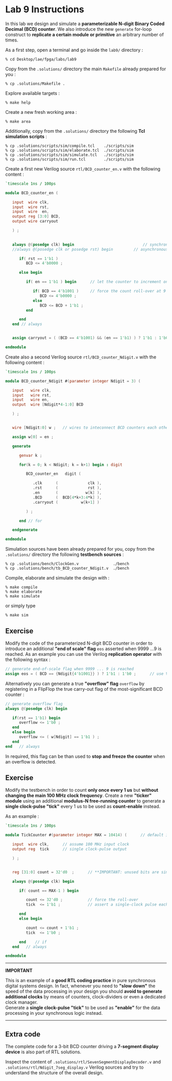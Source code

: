 # Lab 9 Instructions

In this lab we design and simulate a **parameterizable N-digit Binary Coded Decimal (BCD) counter**. We also introduce the new
`generate` for-loop construct to **replicate a certain module or primitive** an arbitrary number of times.


As a first step, open a terminal and go inside the `lab9/` directory :

```
% cd Desktop/lae/fpga/labs/lab9
```

Copy from the `.solutions/` directory the main `Makefile` already prepared for you :

```
% cp .solutions/Makefile .
```

Explore available targets :

```
% make help
```

Create a new fresh working area :

```
% make area
```

Additionally, copy from the `.solutions/` directory the following **Tcl simulation scripts** :


```
% cp .solutions/scripts/sim/compile.tcl    ./scripts/sim
% cp .solutions/scripts/sim/elaborate.tcl  ./scripts/sim
% cp .solutions/scripts/sim/simulate.tcl   ./scripts/sim
% cp .solutions/scripts/sim/run.tcl        ./scripts/sim
```

Create a first new Verilog source `rtl/BCD_counter_en.v` with the following content :


```verilog
`timescale 1ns / 100ps

module BCD_counter_en (

   input  wire clk,
   input  wire rst,
   input  wire  en,
   output reg [3:0] BCD,
   output wire carryout 

   ) ;
   

   always @(posedge clk) begin                              // synchronous reset
   //always @(posedge clk or posedge rst) begin 	    // asynchronous reset

      if( rst == 1'b1 )
         BCD <= 4'b0000 ;

      else begin

         if( en == 1'b1 ) begin      // let the counter to increment only if enabled !

            if( BCD == 4'b1001 )     // force the count roll-over at 9
               BCD <= 4'b0000 ;
            else
               BCD <= BCD + 1'b1 ;
         end

      end
   end // always


   assign carryout = ( (BCD == 4'b1001) && (en == 1'b1) ) ? 1'b1 : 1'b0 ;

endmodule
```

Create also a second Verilog source `rtl/BCD_counter_Ndigit.v` with the following content :

```verilog
`timescale 1ns / 100ps

module BCD_counter_Ndigit #(parameter integer Ndigit = 3) (

   input   wire clk,
   input   wire rst,
   input   wire en,
   output  wire [Ndigit*4-1:0] BCD

   ) ;


   wire [Ndigit:0] w ;   // wires to inteconnect BCD counters each other

   assign w[0] = en ;

   generate

      genvar k ;

      for(k = 0; k < Ndigit; k = k+1) begin : digit  

         BCD_counter_en   digit (

            .clk      (             clk ),
            .rst      (             rst ),
            .en       (            w[k] ),
            .BCD      (  BCD[4*k+3:4*k] ),
            .carryout (          w[k+1] )

         ) ;

      end // for

   endgenerate

endmodule
```


Simulation sources have been already prepared for you, copy from the `.solutions/` directory the following **testbench sources** :


```
% cp .solutions/bench/ClockGen.v               ./bench
% cp .solutions/bench/tb_BCD_counter_Ndigit.v  ./bench
```


Compile, elaborate and simulate the design with :

```
% make compile
% make elaborate
% make simulate
```

or simply type

```
% make sim
```


## Exercise

Modify the code of the parameterized N-digit BCD counter in order to introduce an additional **"end of scale" flag** `eos` asserted
when 9999 ...9 is reached. As an example you can use the Verilog **replication operator** with the following syntax :

```verilog
// generate end-of-scale flag when 9999 ... 9 is reached
assign eos = ( BCD == {Ndigit{4'b1001}} ) ? 1'b1 : 1'b0 ;      // use Verilog replication operator to replicate 4'1001 N times
```

Alternatively you can generate a true **"overflow" flag** `overflow` by registering in a FlipFlop the true carry-out flag of the most-significant
BCD counter :

```verilog
// generate overflow flag
always @(posedge clk) begin

   if(rst == 1'b1) begin
      overflow <= 1'b0 ;
   end
   else begin
      overflow <= ( w[Ndigit] == 1'b1 ) ;
   end
end   // always
```

In required, this flag can be than used to **stop and freeze the counter** when an overflow is detected.


## Exercise

Modify the testbench in order to count **only once every 1 us** but **without changing the main 100 MHz clock frequency**.
Create a new **"ticker" module** using an additional **modulus-N free-running counter** to generate a **single clock-pulse "tick"**
every 1 us to be used as **count-enable** instead.

As an example :

```verilog
`timescale 1ns / 100ps

module TickCounter #(parameter integer MAX = 10414) (      // default is ~9.6 kHz as for UART baud-rate

   input  wire clk,      // assume 100 MHz input clock
   output reg  tick      // single clock-pulse output

   ) ;


   reg [31:0] count = 32'd0  ;      // **IMPORTANT: unused bits are simply DELETED by the synthesizer !

   always @(posedge clk) begin

      if( count == MAX-1 ) begin

         count <= 32'd0 ;           // force the roll-over
         tick  <= 1'b1 ;            // assert a single-clock pulse each time the counter resets

      end
      else begin

         count <= count + 1'b1 ;
         tick  <= 1'b0 ;

      end    // if
   end   // always

endmodule
```

<hr>

**IMPORTANT**

This is an example of a **good RTL coding practice** in pure synchronous digital systems design. In fact, whenever you
need to **"slow down"** the speed of the data processing in your design you should **avoid to generate additional clocks** by means of
counters, clock-dividers or even a dedicated clock manager.<br/>
Generate a **single clock-pulse "tick"** to be used as **"enable"** for the data processing in your synchronous logic instead.

<hr>


## Extra code

The complete code for a 3-bit BCD counter driving a **7-segment display device** is also part of RTL solutions.

Inspect the content of `.solutions/rtl/SevenSegmentDisplayDecoder.v` and `.solutions/rtl/Ndigit_7seg_display.v` Verilog sources and try to understand
the structure of the overall design.

